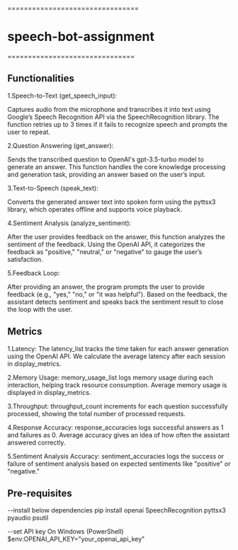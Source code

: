 ================================
 # speech-bot-assignment
 ===============================

 Functionalities
 ---------------

1.Speech-to-Text (get_speech_input):

Captures audio from the microphone and transcribes it into text using Google’s Speech Recognition API via the SpeechRecognition library.
The function retries up to 3 times if it fails to recognize speech and prompts the user to repeat.

2.Question Answering (get_answer):

Sends the transcribed question to OpenAI's gpt-3.5-turbo model to generate an answer.
This function handles the core knowledge processing and generation task, providing an answer based on the user’s input.

3.Text-to-Speech (speak_text):

Converts the generated answer text into spoken form using the pyttsx3 library, which operates offline and supports voice playback.

4.Sentiment Analysis (analyze_sentiment):

After the user provides feedback on the answer, this function analyzes the sentiment of the feedback.
Using the OpenAI API, it categorizes the feedback as "positive," "neutral," or "negative" to gauge the user’s satisfaction.

5.Feedback Loop:

After providing an answer, the program prompts the user to provide feedback (e.g., "yes," "no," or "it was helpful").
Based on the feedback, the assistant detects sentiment and speaks back the sentiment result to close the loop with the user.


Metrics
---------------------------

1.Latency:
The latency_list tracks the time taken for each answer generation using the OpenAI API.
We calculate the average latency after each session in display_metrics.


2.Memory Usage:
memory_usage_list logs memory usage during each interaction, helping track resource consumption.
Average memory usage is displayed in display_metrics.

3.Throughput:
throughput_count increments for each question successfully processed, showing the total number of processed requests.


4.Response Accuracy:
response_accuracies logs successful answers as 1 and failures as 0. Average accuracy gives an idea of how often the assistant answered correctly.


5.Sentiment Analysis Accuracy:
sentiment_accuracies logs the success or failure of sentiment analysis based on expected sentiments like "positive" or "negative."


Pre-requisites
--------------------

--install below dependencies
pip install openai SpeechRecognition pyttsx3 pyaudio psutil

 --set API key
 On Windows (PowerShell)
$env:OPENAI_API_KEY="your_openai_api_key"
